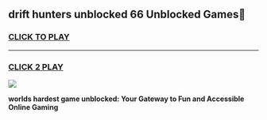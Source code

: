 
## drift hunters unblocked 66 Unblocked Games👋
<h3>
<a href="https://premium.freeplayer.one?title=drift_hunters_unblocked_66&ref=16F">CLICK TO PLAY</a></h3>
<hr>

<h3>
<a href="https://premium.freeplayer.one?title=drift_hunters_unblocked_66&ref=16F">CLICK 2 PLAY</a>
  
</h3>

<a href="https://premium.freeplayer.one?title=drift_hunters_unblocked_66&ref=16F/"><img src="https://clearcache.store/games.png"></a>


**worlds hardest game unblocked: Your Gateway to Fun and Accessible Online Gaming**
